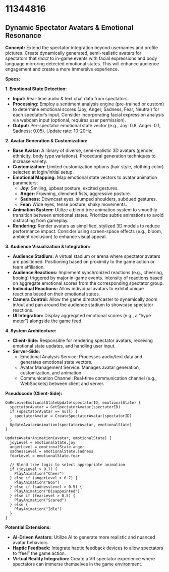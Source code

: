 # 11344816

## Dynamic Spectator Avatars & Emotional Resonance

**Concept:** Extend the spectator integration beyond usernames and profile pictures. Create dynamically generated, semi-realistic avatars for spectators that *react* to in-game events with facial expressions and body language mirroring detected emotional states. This will enhance audience engagement and create a more immersive experience.

**Specs:**

**1. Emotional State Detection:**

*   **Input:** Real-time audio & text chat data from spectators.
*   **Processing:** Employ a sentiment analysis engine (pre-trained or custom) to determine emotional scores (Joy, Anger, Sadness, Fear, Neutral) for each spectator’s input.  Consider incorporating facial expression analysis via webcam input (optional, requires user permission).
*   **Output:** Per-spectator emotional state vector (e.g., Joy: 0.8, Anger: 0.1, Sadness: 0.05). Update rate: 10-20Hz.

**2. Avatar Generation & Customization:**

*   **Base Avatar:** A library of diverse, semi-realistic 3D avatars (gender, ethnicity, body type variations). Procedural generation techniques to increase variety.
*   **Customization:** Limited customization options (hair style, clothing color) selected at login/initial setup.
*   **Emotional Mapping:**  Map emotional state vectors to avatar animation parameters:
    *   **Joy:** Smiling, upbeat posture, excited gestures.
    *   **Anger:** Frowning, clenched fists, aggressive posture.
    *   **Sadness:**  Downcast eyes, slumped shoulders, subdued gestures.
    *   **Fear:**  Wide eyes, tense posture, shaky movements.
*   **Animation System:** Utilize a blend tree animation system to smoothly transition between emotional states. Prioritize subtle animations to avoid distracting from gameplay.
*   **Rendering:** Render avatars as simplified, stylized 3D models to reduce performance impact. Consider using screen-space effects (e.g., bloom, ambient occlusion) to enhance visual appeal.

**3. Audience Visualization & Integration:**

*   **Audience Stadium:** A virtual stadium or arena where spectator avatars are positioned.  Positioning based on proximity to the game action or team affiliation.
*   **Audience Reactions:** Implement synchronized reactions (e.g., cheering, booing) triggered by major in-game events.  Intensity of reactions based on aggregate emotional scores from the corresponding spectator group.
*   **Individual Reactions:** Allow individual avatars to exhibit unique reactions based on their emotional states.
*   **Camera Control:** Allow the game director/caster to dynamically zoom in/out and pan around the audience stadium to showcase spectator reactions.
*   **UI Integration:** Display aggregated emotional scores (e.g., a “hype meter”) alongside the game feed.

**4. System Architecture:**

*   **Client-Side:** Responsible for rendering spectator avatars, receiving emotional state updates, and handling user input.
*   **Server-Side:**
    *   Emotional Analysis Service: Processes audio/text data and generates emotional state vectors.
    *   Avatar Management Service:  Manages avatar generation, customization, and animation.
    *   Communication Channel:  Real-time communication channel (e.g., WebSockets) between client and server.

**Pseudocode (Client-Side):**

```
OnReceiveEmotionalStateUpdate(spectatorID, emotionalState) {
  spectatorAvatar = GetSpectatorAvatar(spectatorID)
  if (spectatorAvatar == null) {
    spectatorAvatar = CreateSpectatorAvatar(spectatorID)
  }
  UpdateAvatarAnimation(spectatorAvatar, emotionalState)
}

UpdateAvatarAnimation(avatar, emotionalState) {
  joyLevel = emotionalState.joy
  angerLevel = emotionalState.anger
  sadnessLevel = emotionalState.sadness
  fearLevel = emotionalState.fear

  // Blend tree logic to select appropriate animation
  if (joyLevel > 0.7) {
    PlayAnimation("Cheer")
  } else if (angerLevel > 0.7) {
    PlayAnimation("Boo")
  } else if (sadnessLevel > 0.5) {
    PlayAnimation("Disappointed")
  } else if (fearLevel > 0.5) {
    PlayAnimation("Scared")
  } else {
    PlayAnimation("Idle")
  }
}
```

**Potential Extensions:**

*   **AI-Driven Avatars:**  Utilize AI to generate more realistic and nuanced avatar behaviors.
*   **Haptic Feedback:**  Integrate haptic feedback devices to allow spectators to “feel” the game action.
*   **Virtual Reality Integration:**  Create a VR spectator experience where spectators can immerse themselves in the game environment.